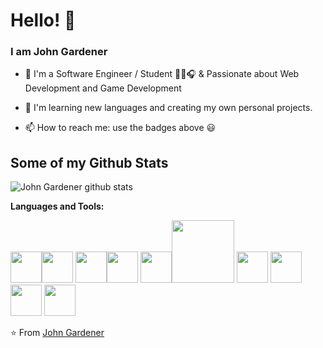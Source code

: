 # Hello! 👋


### I am John Gardener

- 🔭 I'm a Software Engineer / Student 👨‍💻🎧 & Passionate about Web Development and Game Development

- 🌱 I'm learning new languages and creating my own personal projects.

- 📫 How to reach me: use the badges above 😃

## Some of my Github Stats
![John Gardener github stats](https://github-readme-stats.vercel.app/api?username=ocasusMaximus&show_icons=true)


**Languages and Tools:** 
<p align="left">
<img src="https://media3.giphy.com/media/kdFc8fubgS31b8DsVu/giphy.webp" width="50"><img src="https://media3.giphy.com/media/ln7z2eWriiQAllfVcn/200w.webp" width="50">
<img src="https://i.giphy.com/media/eNAsjO55tPbgaor7ma/200w.webp" width="50"><img src="https://i.giphy.com/media/IdyAQJVN2kVPNUrojM/200.webp" width="50">
<img src="https://camo.githubusercontent.com/0524ee6badbfa9cef06a76dc8b494d108bc47365/68747470733a2f2f692e67696665722e636f6d2f6f726967696e2f64622f64623363623235386539626262373863353835316130303037343265353436385f773230302e676966" width="50"><img src="https://thumbs.gfycat.com/AmusedWateryEchidna-size_restricted.gif" width="100" > 
<img src="https://dashboard.snapcraft.io/site_media/appmedia/2017/11/icon_CE_256_2Qe5uEl.png" width="50">
<img src="https://cdn.app.compendium.com/uploads/user/e7c690e8-6ff9-102a-ac6d-e4aebca50425/f4a5b21d-66fa-4885-92bf-c4e81c06d916/Image/e5eee315a17de0d7f56117077eb71fa9/mongo.png" width="50">
<img src="https://www.logigroup.ma/images/modules/technologies/dev/developpement_java_maroc.gif" width="50">
<img src="https://programmersought.com/images/897/7fa5e03ded9c3286bff2a5f1f773ab51.gif" width="50">
  
</p>

⭐️ From [John Gardener](https://github.com/ocasusMaximus)
